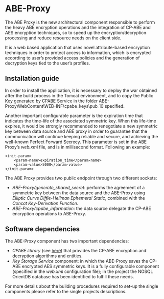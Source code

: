 # ABE-Proxy
The ABE Proxy is the new architectural component responsible to perform the heavy ABE encryption operations and the integration of CP-ABE and AES encryption techniques, so to speed up the encryption/decryption processing and reduce resource needs on the client side.

It is a web based application that uses novel attribute-based encryption techniques in order to protect access to information, which is encrypted according to user’s provided access policies and the generation of decryption keys tied to the user’s profiles.

## Installation guide
In order to install the application, it is necessary to deploy the war obtained after the build process in the Tomcat environment, and to copy the Public Key generated by CPABE Service in the folder ABE-Proxy\WebContent\WEB-INF\cpabe_keys\pub_10 specified.

Another important configurable parameter is the expiration time that indicates the time-life of the associated symmetric key. When this life-time expires, it would be strongly recommended to renegotiate a new symmetric key between data source and ABE proxy in order to guarantee that the communication will continue keeping reliable and secure, and achieving the well-known Perfect Forward Secrecy. This parameter is set in the ABE Proxy’s *web.xm*l file, and is in millisecond format. Following an example:
	
	<init-param>
		<param-name>expiration_time</param-name>
		<param-value>5000</param-value>
	</init-param>

The ABE Proxy provides two public endpoint through two different sockets:

 - *ABE-Proxy/generate_shared_secret*: performs the agreement of a symmetric key between the data source and the ABE-Proxy using *Elliptic Curve Diffie-Hellman Ephemeral Static*, combined with the *Concat Key-Derivation Function*.
 - *ABE-Proxy/cpabe_information*: the data source delegate the CP-ABE encryption operations to ABE-Proxy.
 
## Software dependencies
 The ABE-Proxy component has two important dependencies:
 
 - *CPABE library* (see [here](https://github.com/FINCONS-IBD/MQTT-SeDEM/tree/master/CPABE)) that provides the CP-ABE encryption and decryption algorithms and entities. 
 - *Key Storage Service* component: in which the ABE-Proxy saves the CP-ABE encrypted AES symmetric keys. It is a fully configurable component (specified in the *web.xml* configuration file); in the project the NOSQL OrientDB database has been identified to fulfill these needs.

For more details about the building procedures required to set-up the single components please refer to the single projects descriptions.
 
